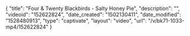 {
    "title": "Four & Twenty Blackbirds - Salty Honey Pie",
    "description": "",
    "videoid": "152622824",
    "date_created": "1502130411",
    "date_modified": "1528480913",
    "type": "captivate",
    "layout": "video",
    "url": "\/v\/bk71-1033-mp4\/152622824"
}